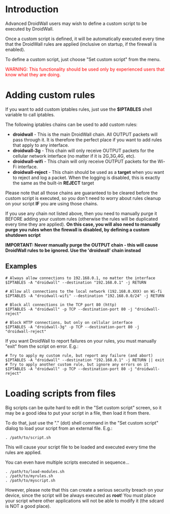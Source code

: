 # Introduction #

Advanced DroidWall users may wish to define a custom script to be executed by DroidWall.

Once a custom script is defined, it will be automatically executed every time that the DroidWall rules are applied (inclusive on startup, if the firewall is enabled).

To define a custom script, just choose "Set custom script" from the menu.

<font color='red'>WARNING: This functionality should be used only by experienced users that know what they are doing.</font>

# Adding custom rules #

If you want to add custom iptables rules, just use the **$IPTABLES** shell variable to call iptables.

The following iptables chains can be used to add custom rules:
  * **droidwall** - This is the main DroidWall chain. All OUTPUT packets will pass through it. It is therefore the perfect place if you want to add rules that apply to any interface.
  * **droidwall-3g** - This chain will only receive OUTPUT packets for the cellular network interface (no matter if it is 2G,3G,4G, etc).
  * **droidwall-wifi** - This chain will only receive OUTPUT packets for the Wi-Fi interface.
  * **droidwall-reject** - This chain should be used as a **target** when you want to reject and log a packet. When the logging is disabled, this is exactly the same as the built-in **REJECT** target

Please note that all those chains are guaranteed to be cleared before the custom script is executed, so you don't need to worry about rules cleanup on your script **IF** you are using those chains.

If you use any chain not listed above, then you need to manually purge it BEFORE adding your custom rules (otherwise the rules will be duplicated every time they are applied). **On this case, you will also need to manually purge you rules when the firewall is disabled, by defining a custom shutdown script**

**IMPORTANT: Never manually purge the OUTPUT chain - this will cause DroidWall rules to be ignored. Use the 'droidwall' chain instead**

## Examples ##
```
# Always allow connections to 192.168.0.1, no matter the interface
$IPTABLES -A "droidwall" --destination "192.168.0.1" -j RETURN
```
```
# Allow all connections to the local network (192.168.0.XXX) on Wi-fi
$IPTABLES -A "droidwall-wifi" --destination "192.168.0.0/24" -j RETURN
```
```
# Block all connections in the TCP port 80 (http) 
$IPTABLES -A "droidwall" -p TCP --destination-port 80 -j "droidwall-reject"
```
```
# Block HTTP connections, but only on cellular interface
$IPTABLES -A "droidwall-3g" -p TCP --destination-port 80 -j "droidwall-reject"
```

If you want DroidWall to report failures on your rules, you must manually "exit" from the script on error. E.g.:
```
# Try to apply my custom rule, but report any failure (and abort)
$IPTABLES -A "droidwall" --destination "192.168.0.1" -j RETURN || exit
# Try to apply another custom rule, but ignore any errors on it
$IPTABLES -A "droidwall" -p TCP --destination-port 80 -j "droidwall-reject"
```

# Loading scripts from files #

Big scripts can be quite hard to edit in the "Set custom script" screen, so it may be a good idea to put your script in a file, then load it from there.

To do that, just use the "." (dot) shell command in the "Set custom script" dialog to load your script from an external file. E.g.:
```
. /path/to/script.sh
```
This will cause your script file to be loaded and executed every time the rules are applied.

You can even have multiple scripts executed in sequence...
```
. /path/to/load-modules.sh
. /path/to/myrules.sh
. /path/to/myscript.sh
```

However, please note that this can create a serious security breach on your device, since the script will be always executed as **root**!
You must place your script where other applications will not be able to modify it (the sdcard is NOT a good place).